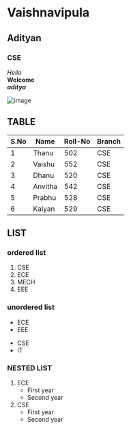 # Vaishnavipula
## Adityan
### CSE
 *Hello*
 <br>
 **Welcome**
 </br>
 ***aditya***
 
![image](https://user-images.githubusercontent.com/84460580/142904866-e5e5fa49-68b2-42de-96db-ff3500f366fb.png)
## TABLE
|S.No| Name| Roll-No| Branch|
|----|-----|--------|-------|
|1|Thanu|502|CSE|
|2|Vaishu|552|CSE|
|3|Dhanu|520|CSE|
|4|Anvitha|542|CSE|
|5|Prabhu|528|CSE|
|6|Kalyan|529|CSE|

## LIST
### ordered list
1. CSE
2. ECE
3. MECH
4. EEE

### unordered list
- ECE
- EEE

* CSE
* IT


### NESTED LIST
1. ECE
    - First year
    - Second year 
 2. CSE 
     - First year
     - Second year  
 
   
    
 

